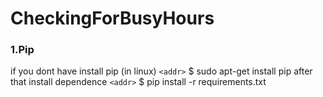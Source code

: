 # CheckingForBusyHours

### 1.Pip
if you dont have install pip (in linux) `<addr>` $ sudo apt-get install pip
after that install dependence `<addr>` $ pip install -r requirements.txt
